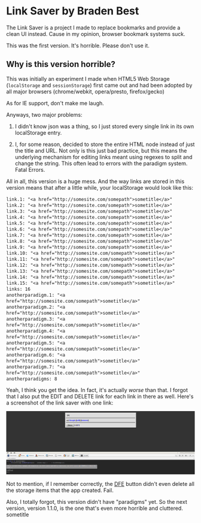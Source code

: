 # Link Saver by Braden Best

The Link Saver is a project I made to replace bookmarks and provide a clean UI instead. Cause in my opinion, browser bookmark systems suck.

This was the first version. It's horrible. Please don't use it.

## Why is this version horrible?

This was initially an experiment I made when HTML5 Web Storage (`localStorage` and `sessionStorage`) first came out and had been adopted by all major browsers (chrome/webkit, opera/presto, firefox/gecko)

As for IE support, don't make me laugh.

Anyways, two major problems:

1. I didn't know json was a thing, so I just stored every single link in its own localStorage entry. 

2. I, for some reason, decided to store the entire HTML node instead of just the title and URL. Not only is this just bad practice, but this means the underlying mechanism for editing links meant using regexes to split and change the string. This often lead to errors with the paradigm system. Fatal Errors.

All in all, this version is a huge mess. And the way links are stored in this version means that after a little while, your localStorage would look like this:

    link.1: "<a href="http://somesite.com/somepath">sometitle</a>"
    link.2: "<a href="http://somesite.com/somepath">sometitle</a>"
    link.3: "<a href="http://somesite.com/somepath">sometitle</a>"
    link.4: "<a href="http://somesite.com/somepath">sometitle</a>"
    link.5: "<a href="http://somesite.com/somepath">sometitle</a>"
    link.6: "<a href="http://somesite.com/somepath">sometitle</a>"
    link.7: "<a href="http://somesite.com/somepath">sometitle</a>"
    link.8: "<a href="http://somesite.com/somepath">sometitle</a>"
    link.9: "<a href="http://somesite.com/somepath">sometitle</a>"
    link.10: "<a href="http://somesite.com/somepath">sometitle</a>"
    link.11: "<a href="http://somesite.com/somepath">sometitle</a>"
    link.12: "<a href="http://somesite.com/somepath">sometitle</a>"
    link.13: "<a href="http://somesite.com/somepath">sometitle</a>"
    link.14: "<a href="http://somesite.com/somepath">sometitle</a>"
    link.15: "<a href="http://somesite.com/somepath">sometitle</a>"
    links: 16
    anotherparadigm.1: "<a href="http://somesite.com/somepath">sometitle</a>"
    anotherparadigm.2: "<a href="http://somesite.com/somepath">sometitle</a>"
    anotherparadigm.3: "<a href="http://somesite.com/somepath">sometitle</a>"
    anotherparadigm.4: "<a href="http://somesite.com/somepath">sometitle</a>"
    anotherparadigm.5: "<a href="http://somesite.com/somepath">sometitle</a>"
    anotherparadigm.6: "<a href="http://somesite.com/somepath">sometitle</a>"
    anotherparadigm.7: "<a href="http://somesite.com/somepath">sometitle</a>"
    anotherparadigms: 8

Yeah, I think you get the idea. In fact, it's actually _worse_ than that. I forgot that I also put the EDIT and DELETE link for each link in there as well. Here's a screenshot of the link saver with one link:

![Uh oh! Image didn't load.](console.png)

Not to mention, if I remember correctly, the [DFE](http://www.urbandictionary.com/define.php?term=delete%20fucking%20everything) button didn't even delete all the storage items that the app created. Fail.

Also, I totally forgot, this version didn't have "paradigms" yet. So the next version, version 1.1.0, is the one that's even more horrible and cluttered.
sometitle
